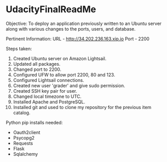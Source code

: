 # UdacityFinalReadMe

Objective:
To deploy an application previously written to an Ubuntu server along with various changes to the ports, users, and database.

Pertinent Information:
URL - http://34.202.236.163.xip.io
Port - 2200

Steps taken:
  1. Created Ubuntu server on Amazon Lightsail.
  2. Updated all packages.
  3. Changed port to 2200.
  4. Configured UFW to allow port 2200, 80 and 123.
  5. Configured Lightsail connections.
  6. Created new user 'grader' and give sudo permission.
  7. Created SSH key pair for user.
  8. Changed local timezone to UTC.
  9. Installed Apache and PostgreSQL.
  10. Installed git and used to clone my repository for the previous item catalog.

Python pip installs needed:
 * Oauth2client
 * Psycopg2
 * Requests
 * Flask
 * Sqlalchemy
 
